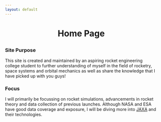 ```yaml
---
layout: default
---
```


# <p align="center">Home Page</p>

### Site Purpose
This site is created and maintained by an aspiring rocket engineering college student to further understanding of myself in the field of rocketry, space systems and orbital mechanics as well as share the knowledge that I have picked up with you guys!

### Focus
I will primarily be focussing on rocket simulations, advancements in rocket theory and data collection of previous launches. Although NASA and ESA have good data coverage and exposure, I will be diving more into [JAXA](https://global.jaxa.jp/) and their technologies.
